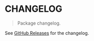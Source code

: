 # CHANGELOG

> Package changelog.

See [GitHub Releases](https://github.com/stdlib-js/math-iter-sequences-factorials/releases) for the changelog.